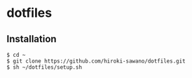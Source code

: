 # dotfiles

## Installation
```bach
$ cd ~
$ git clone https://github.com/hiroki-sawano/dotfiles.git
$ sh ~/dotfiles/setup.sh
```

